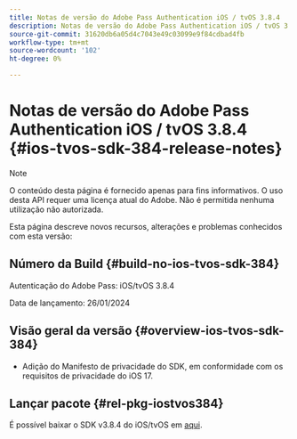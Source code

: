 ```yaml
---
title: Notas de versão do Adobe Pass Authentication iOS / tvOS 3.8.4
description: Notas de versão do Adobe Pass Authentication iOS / tvOS 3.8.4
source-git-commit: 31620db6a05d4c7043e49c03099e9f84cdbad4fb
workflow-type: tm+mt
source-wordcount: '102'
ht-degree: 0%

---
```


# Notas de versão do Adobe Pass Authentication iOS / tvOS 3.8.4 {#ios-tvos-sdk-384-release-notes}

>[!NOTE]
>
>O conteúdo desta página é fornecido apenas para fins informativos. O uso desta API requer uma licença atual do Adobe. Não é permitida nenhuma utilização não autorizada.

Esta página descreve novos recursos, alterações e problemas conhecidos com esta versão:

## Número da Build {#build-no-ios-tvos-sdk-384}

Autenticação do Adobe Pass: iOS/tvOS 3.8.4

Data de lançamento: 26/01/2024



## Visão geral da versão {#overview-ios-tvos-sdk-384}

* Adição do Manifesto de privacidade do SDK, em conformidade com os requisitos de privacidade do iOS 17.


## Lançar pacote {#rel-pkg-iostvos384}

É possível baixar o SDK v3.8.4 do iOS/tvOS em [aqui](https://tve.zendesk.com/hc/en-us/articles/204963209-iOS-tvOS-Native-AccessEnabler-Library).
